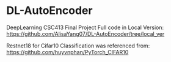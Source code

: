 # DL-AutoEncoder
DeepLearning CSC413 Final Project
Full code in Local Version: https://github.com/AlisaYang07/DL-AutoEncoder/tree/local_ver

Restnet18 for Cifar10 Classification was referenced from:
https://github.com/huyvnphan/PyTorch_CIFAR10
